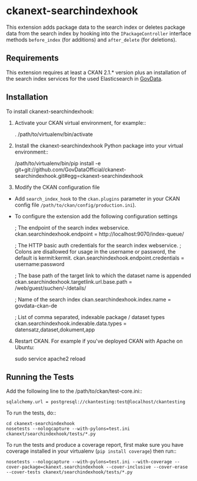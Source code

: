 # ckanext-searchindexhook

This extension adds package data to the search index or deletes package data from the
search index by hooking into the ``IPackageController`` interface methods ``before_index``
(for additions) and ``after_delete`` (for deletions).


Requirements
------------

This extension requires at least a CKAN 2.1.* version plus an installation of the search index services for the used Elasticsearch in [GovData](https://github.com/GovDataOfficial/GovDataPortal/).


Installation
------------

To install ckanext-searchindexhook:

1. Activate your CKAN virtual environment, for example::

     . /path/to/virtualenv/bin/activate

2. Install the ckanext-searchindexhook Python package into your virtual environment::

     /path/to/virtualenv/bin/pip install -e git+git://github.com/GovDataOfficial/ckanext-searchindexhook.git#egg=ckanext-searchindexhook

3. Modify the CKAN configuration file

- Add ``search_index_hook`` to the ``ckan.plugins`` parameter in your CKAN
   config file ``/path/to/ckan/config/production.ini``).

- To configure the extension add the following configuration settings

  ; The endpoint of the search index webservice.
  ckan.searchindexhook.endpoint = http://localhost:9070/index-queue/

  ; The HTTP basic auth credentials for the search index webservice.
  ; Colons are disallowed for usage in the username or password, the default is kermit:kermit.
  ckan.searchindexhook.endpoint.credentials = username:password

  ; The base path of the target link to which the dataset name is appended
  ckan.searchindexhook.targetlink.url.base.path = /web/guest/suchen/-/details/

  ; Name of the search index
  ckan.searchindexhook.index.name = govdata-ckan-de

  ; List of comma separated, indexable package / dataset types
  ckan.searchindexhook.indexable.data.types = datensatz,dataset,dokument,app

4. Restart CKAN. For example if you've deployed CKAN with Apache on Ubuntu:

     sudo service apache2 reload


Running the Tests
-----------------

Add the following line to the /path/to/ckan/test-core.ini::

    sqlalchemy.url = postgresql://ckantesting:test@localhost/ckantesting

To run the tests, do::

    cd ckanext-searchindexhook
    nosetests --nologcapture --with-pylons=test.ini ckanext/searchindexhook/tests/*.py

To run the tests and produce a coverage report, first make sure you have
coverage installed in your virtualenv (``pip install coverage``) then run::

    nosetests --nologcapture --with-pylons=test.ini --with-coverage --cover-package=ckanext.searchindexhook --cover-inclusive --cover-erase --cover-tests ckanext/searchindexhook/tests/*.py
